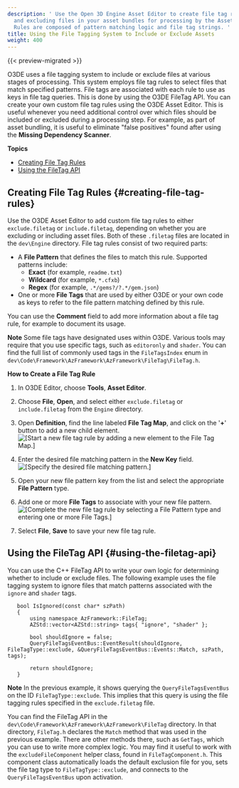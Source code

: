 ```yaml
---
description: ' Use the Open 3D Engine Asset Editor to create file tag rules for including
  and excluding files in your asset bundles for processing by the Asset Bundler.
  Rules are composed of pattern matching logic and file tag strings. '
title: Using the File Tagging System to Include or Exclude Assets
weight: 400
---
```


{{< preview-migrated >}}

O3DE uses a file tagging system to include or exclude files at various stages of processing\. This system employs file tag rules to select files that match specified patterns\. File tags are associated with each rule to use as keys in file tag queries\. This is done by using the O3DE FileTag API\. You can create your own custom file tag rules using the O3DE Asset Editor\. This is useful whenever you need additional control over which files should be included or excluded during a processing step\. For example, as part of asset bundling, it is useful to eliminate "false positives" found after using the **Missing Dependency Scanner**\.

**Topics**
+ [Creating File Tag Rules](#creating-file-tag-rules)
+ [Using the FileTag API](#using-the-filetag-api)

## Creating File Tag Rules {#creating-file-tag-rules}

Use the O3DE Asset Editor to add custom file tag rules to either `exclude.filetag` or `include.filetag`, depending on whether you are excluding or including asset files\. Both of these `.filetag` files are located in the `dev\Engine` directory\. File tag rules consist of two required parts:
+ A **File Pattern** that defines the files to match this rule\. Supported patterns include:
  + **Exact** \(for example, `readme.txt`\)
  + **Wildcard** \(for example, `*.cfxb`\)
  + **Regex** \(for example, `.*/gems?/?.*/gem.json`\)
+ One or more **File Tags** that are used by either O3DE or your own code as keys to refer to the file pattern matching defined by this rule\.

You can use the **Comment** field to add more information about a file tag rule, for example to document its usage\.

**Note**
Some file tags have designated uses within O3DE\. Various tools may require that you use specific tags, such as `editoronly` and `shader`\. You can find the full list of commonly used tags in the `FileTagsIndex` enum in `dev\Code\Framework\AzFramework\AzFramework\FileTag\FileTag.h`\.

**How to Create a File Tag Rule**

1. In O3DE Editor, choose **Tools**, **Asset Editor**\.

1. Choose **File**, **Open**, and select either `exclude.filetag` or `include.filetag` from the `Engine` directory\.

1. Open **Definition**, find the line labeled **File Tag Map**, and click on the '**\+**' button to add a new child element\.
![\[Start a new file tag rule by adding a new element to the File Tag Map.\]](/images/user-guide/assetbundler/asset-bundler-filetag-new-element.png)

1. Enter the desired file matching pattern in the **New Key** field\.
![\[Specify the desired file matching pattern.\]](/images/user-guide/assetbundler/asset-bundler-filetag-new-key.png)

1. Open your new file pattern key from the list and select the appropriate **File Pattern** type\.

1. Add one or more **File Tags** to associate with your new file pattern\.
![\[Complete the new file tag rule by selecting a File Pattern type and entering one or more File Tags.\]](/images/user-guide/assetbundler/asset-bundler-filetag-example.png)

1. Select **File**, **Save** to save your new file tag rule\.

## Using the FileTag API {#using-the-filetag-api}

You can use the C\+\+ FileTag API to write your own logic for determining whether to include or exclude files\. The following example uses the file tagging system to ignore files that match patterns associated with the `ignore` and `shader` tags\.

```
   bool IsIgnored(const char* szPath)
   {
       using namespace AzFramework::FileTag;
       AZStd::vector<AZStd::string> tags{ "ignore", "shader" };

       bool shouldIgnore = false;
       QueryFileTagsEventBus::EventResult(shouldIgnore, FileTagType::exclude, &QueryFileTagsEventBus::Events::Match, szPath, tags);

       return shouldIgnore;
   }
```

**Note**
In the previous example, it shows querying the `QueryFileTagsEventBus` on the ID `FileTagType::exclude`\. This implies that this query is using the file tagging rules specified in the `exclude.filetag` file\.

You can find the FileTag API in the `dev\Code\Framework\AzFramework\AzFramework\FileTag` directory\. In that directory, `FileTag.h` declares the `Match` method that was used in the previous example\. There are other methods there, such as `GetTags`, which you can use to write more complex logic\. You may find it useful to work with the `excludeFileComponent` helper class, found in `FileTagComponent.h`\. This component class automatically loads the default exclusion file for you, sets the file tag type to `FileTagType::exclude`, and connects to the `QueryFileTagsEventBus` upon activation\.
